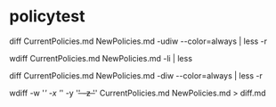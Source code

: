 # policytest


diff CurrentPolicies.md NewPolicies.md -udiw --color=always | less -r

wdiff CurrentPolicies.md NewPolicies.md -li | less

diff CurrentPolicies.md NewPolicies.md -diw --color=always | less -r

wdiff  -w '<em>' -x '</em>' -y '<strike>' -z '</strike>' CurrentPolicies.md NewPolicies.md > diff.md
